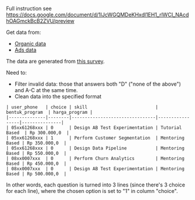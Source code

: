 Full instruction see https://docs.google.com/document/d/1lJcWGQMDeKHxdl1EH1_rlWCI_NAcdhOAGmckBcB2ZVU/preview

Get data from:
- [Organic data](https://docs.google.com/spreadsheets/d/1mDC2RlqFXh6zqtXgjfBZF_WHQ8ECpmb6/edit#gid=1453868824)
- [Ads data](https://drive.google.com/file/d/1Hf6YCjnRI0YIk0H-IGQKgr3cmBKmVKzO/view)

The data are generated from [this survey](https://docs.google.com/forms/d/e/1FAIpQLScovDB2pyDd2iefKkQ4_ZB2keYkYaRNsIDRD39KKZee51OS1A/viewform).

Need to:
- Filter invalid data: those that answers both "D" ("none of the above") and A-C at the same time.
- Clean data into the specified format

```
| user_phone   | choice | skill                          | bentuk_program  | harga_program |
|--------------|--------|--------------------------------|-----------------|---------------|
| 05xx61268xxx | 0      | Design AB Test Experimentation | Tutorial Based  | Rp 300.000,0  |
| 05xx61268xxx | 1      | Perform Customer Segmentation  | Mentoring Based | Rp 350.000,0  |
| 05xx61268xxx | 0      | Design Data Pipeline           | Mentoring Based | Rp 550.000,0  |
| 08xx0007xxx  | 0      | Perform Churn Analytics        | Mentoring Based | Rp 450.000,0  |
| 08xx0007xxx  | 0      | Design AB Test Experimentation | Mentoring Based | Rp 500.000,0  |
```

In other words, each question is turned into 3 lines (since there's 3 choice for each line), where the chosen option is set to "1" in column "choice".
